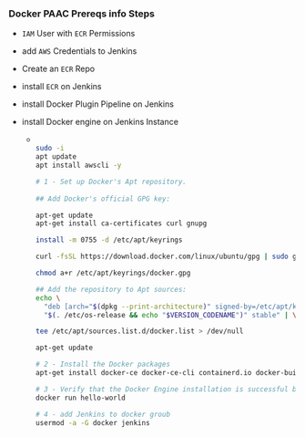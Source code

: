 ### Docker PAAC Prereqs info Steps

- `IAM` User with `ECR` Permissions
- add `AWS` Credentials to Jenkins 
- Create an `ECR` Repo
- install `ECR` on Jenkins
- install Docker Plugin Pipeline on Jenkins
- install Docker engine on Jenkins Instance

  - ```bash
  
    sudo -i
    apt update
    apt install awscli -y

    # 1 - Set up Docker's Apt repository.
      
    ## Add Docker's official GPG key:
    
    apt-get update
    apt-get install ca-certificates curl gnupg

    install -m 0755 -d /etc/apt/keyrings
    
    curl -fsSL https://download.docker.com/linux/ubuntu/gpg | sudo gpg --dearmor -o /etc/apt/keyrings/docker.gpg
    
    chmod a+r /etc/apt/keyrings/docker.gpg
    
    ## Add the repository to Apt sources:
    echo \
      "deb [arch="$(dpkg --print-architecture)" signed-by=/etc/apt/keyrings/docker.gpg] https://download.docker.com/linux/ubuntu \
      "$(. /etc/os-release && echo "$VERSION_CODENAME")" stable" | \
    
    tee /etc/apt/sources.list.d/docker.list > /dev/null
    
    apt-get update

    # 2 - Install the Docker packages
    apt-get install docker-ce docker-ce-cli containerd.io docker-buildx-plugin docker-compose-plugin -y

    # 3 - Verify that the Docker Engine installation is successful by running the hello-world image
    docker run hello-world

    # 4 - add Jenkins to docker groub
    usermod -a -G docker jenkins

  ```
